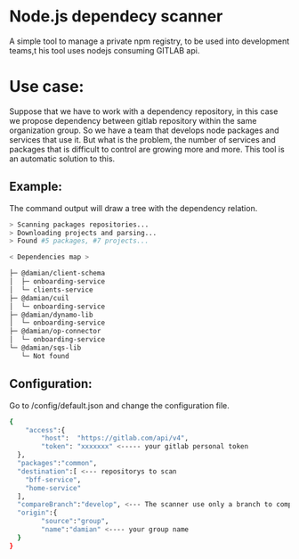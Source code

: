 # Node.js dependecy scanner
A simple tool to manage a private npm registry, to be used into development teams,t his tool uses nodejs consuming GITLAB api.

# Use case:
Suppose that we have to work with a dependency repository, in this case we propose dependency between gitlab repository within the same organization group. So we have a team that develops node packages and services that use it. But what is the problem, the number of services and packages that is difficult to control are growing more and more. This tool is an automatic solution to this.

## Example:
The command output will draw a tree with the dependency relation.

```sh
> Scanning packages repositories...
> Downloading projects and parsing...
> Found #5 packages, #7 projects...

< Dependencies map >

├─ @damian/client-schema
│  ├─ onboarding-service
│  └─ clients-service
├─ @damian/cuil
│  └─ onboarding-service
├─ @damian/dynamo-lib
│  └─ onboarding-service
├─ @damian/op-connector
│  └─ onboarding-service
└─ @damian/sqs-lib
   └─ Not found
```

## Configuration:
Go to /config/default.json and change the configuration file.

```sh
{
	"access":{
		"host":  "https://gitlab.com/api/v4",
		"token": "xxxxxxx" <----- your gitlab personal token
  },
  "packages":"common",
  "destination":[ <--- repositorys to scan
    "bff-service",
    "home-service"
  ],
  "compareBranch":"develop", <--- The scanner use only a branch to compare the package.json
  "origin":{
		"source":"group",
		"name":"damian" <---- your group name
  }
}
```
